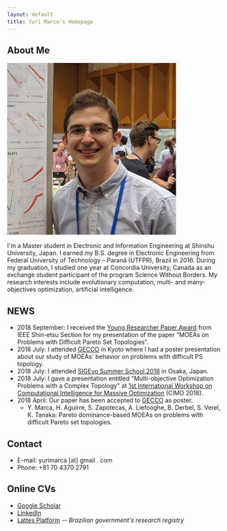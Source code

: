 ```yaml
---
layout: default
title: Yuri Marca's Homepage
---
```


## About Me

<img class="profile-picture" src="profile-pic.png">

I'm a Master student in Electronic and Information Engineering at Shinshu University, Japan. I earned my B.S. degree in Electronic Engineering from Federal University of Technology – Paraná (UTFPR), Brazil in 2016. During my graduation, I studied one year at Concordia University, Canada as an exchange student participant of the program Science Without Borders. My research interests include evolutionary computation, multi- and many-objectives optimization, artificial intelligence.

## NEWS

* 2018 September: I received the [Young Researcher Paper Award](pdf/shinetsu2018_award.pdf) from IEEE Shin-etsu Section for my presentation of the paper "MOEAs on Problems with Difficult Pareto Set Topologies".
* 2018 July: I attended [GECCO](http://gecco-2018.sigevo.org/) in Kyoto where I had a poster presentation about our study of MOEAs' behavior on problems with difficult PS topology.
* 2018 July: I attended [SIGEvo Summer School 2018](https://sigevo-summer-school-2018.github.io/) in Osaka, Japan.
* 2018 July: I gave a presentation entitled "Multi-objective Optimization Problems with a Complex Topology" at [1st International Workshop on Computational Intelligence for Massive Optimization](https://sites.google.com/view/cimo-workshop) (CIMO 2018).
* 2018 April: Our paper has been accepted to [GECCO](http://gecco-2018.sigevo.org/) as poster.
  * Y. Marca, H. Aguirre, S. Zapotecas, A. Liefooghe, B. Derbel, S. Verel, K. Tanaka: Pareto dominance-based MOEAs on problems with difficult Pareto set topologies.

## Contact

* E-mail: yurimarca [at] gmail . com
* Phone: +81 70 4370 2791

## Online CVs

* [Google Scholar](https://scholar.google.com/citations?user=YBoCAToAAAAJ&hl=en)
* [LinkedIn](https://www.linkedin.com/in/yurimarca/)
* [Lattes Platform](http://lattes.cnpq.br/3992305361737583) -- *Brazilian government's research registry*
